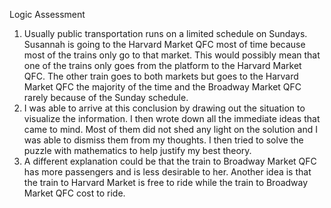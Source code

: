 <p>Logic Assessment</p>

<ol>
<li>Usually public transportation runs on a limited schedule on Sundays. Susannah is going to the Harvard Market QFC most of time because most of the trains only go to that market. This would possibly mean that one of the trains only goes from the platform to the Harvard Market QFC. The other train goes to both markets but goes to the Harvard Market QFC the majority of the time and the Broadway Market QFC rarely because of the Sunday schedule.</li>
<li>I was able to arrive at this conclusion by drawing out the situation to visualize the information. I then wrote down all the immediate ideas that came to mind. Most of them did not shed any light on the solution and I was able to dismiss them from my thoughts. I then tried to solve the puzzle with mathematics to help justify my best theory.</li>
<li>A different explanation could be that the train to Broadway Market QFC has more passengers and is less desirable to her. Another idea is that the train to Harvard Market is free to ride while the train to Broadway Market QFC cost to ride.</li>
</ol>















